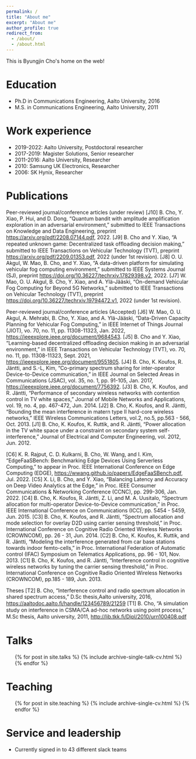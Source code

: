 ```yaml
---
permalink: /
title: "About me"
excerpt: "About me"
author_profile: true
redirect_from: 
  - /about/
  - /about.html
---
```


This is Byungjin Cho's home on the web!
 
Education
======
* Ph.D in Communications Engineering, Aalto University, 2016
* M.S. in Communications Engineering, Aalto University, 2011 

Work experience
======
* 2019-2022: Aalto University, Postdoctoral researcher
* 2017-2019: Magister Solutions, Senior researcher
* 2011-2016: Aalto University, Researcher
* 2010: Samsung UK Electronics, Researcher
* 2006: SK Hynix, Researcher
  
Publications
======
Peer-reviewed journal/conference articles (under review)
[J10] B. Cho, Y. Xiao, P. Hui, and D. Dong, “Quantum bandit with amplitude amplification exploration in an adversarial environment,” submitted to IEEE Transactions on Knowledge and Data Engineering, preprint https://arxiv.org/pdf/2208.07144.pdf, 2022.
[J9] B. Cho and Y. Xiao, “A repeated unknown game: Decentralized task ofﬂoading decision making,” submitted to IEEE Transactions on Vehicular Technology (TVT), preprint https://arxiv.org/pdf/2209.01353.pdf, 2022 (under 1st revision).
[J8] O. U. Akgul, W. Mao, B. Cho, and Y. Xiao, “A data-driven platform for simulating vehicular fog computing environment,” submitted to IEEE Systems Journal (SJ), preprint https://doi.org/10.36227/techrxiv.17829398.v2, 2022.
[J7] W. Mao, O. U. Akgul, B. Cho, Y. Xiao, and A. Ylä-Jääski, “On-demand Vehicular Fog Computing for Beyond 5G Networks,” submitted to IEEE Transactions on Vehicular Technology (TVT), preprint https://doi.org/10.36227/techrxiv.19794472.v1, 2022 (under 1st revision).

Peer-reviewed journal/conference articles (Accepted)
[J6] W. Mao, O. U. Akgul, A. Mehrabi, B. Cho, Y. Xiao, and A. Ylä-Jääski, “Data-Driven Capacity Planning for Vehicular Fog Computing,” in IEEE Internet of Things Journal (JIOT), vo. 70, no. 11, pp. 11308-11323, Jan. 2022, https://ieeexplore.ieee.org/document/9684543.
[J5] B. Cho and Y. Xiao, “Learning-based decentralized offloading decision making in an adversarial environment,” in IEEE Transactions on Vehicular Technology (TVT), vo. 70, no. 11, pp. 11308-11323, Sept. 2021, https://ieeexplore.ieee.org/document/9551805.
[J4] B. Cho, K. Koufos, R. Jäntti, and S.-L, Kim, “Co-primary spectrum sharing for inter-operator Device-to-Device communication,” in IEEE Journal on Selected Areas in Communications (JSAC), vol. 35, no. 1, pp. 91-105, Jan. 2017, https://ieeexplore.ieee.org/document/7756392.
[J3] B. Cho, K. Koufos, and R. Jäntti, “Performance of secondary wireless networks with contention control in TV white spaces,” Journal of Mobile Networks and Applications, vol. 19, no. 4, pp. 467-472, Jun. 2014.
[J2] B. Cho, K. Koufos, and R. Jäntti, “Bounding the mean interference in matern type II hard-core wireless networks,” IEEE Wireless Communications Letters, vol.2, no.5, pp.563 - 566, Oct. 2013.
[J1] B. Cho, K. Koufos, K. Ruttik, and R. Jäntti, “Power allocation in the TV white space under a constraint on secondary system self-interference,” Journal of Electrical and Computer Engineering, vol. 2012, Jun. 2012.

[C6] K. R. Rajput, C. D. Kulkarni, B. Cho, W. Wang, and I. Kim, “EdgeFaaSBench: Benchmarking Edge Devices Using Serverless Computing,” to appear in Proc. IEEE International Conference on Edge Computing (EDGE), https://wwang.github.io/papers/EdgeFaaSBench.pdf, Jul. 2022. 
[C5] X. Li, B. Cho, and Y. Xiao, “Balancing Latency and Accuracy on Deep Video Analytics at the Edge,” in Proc. IEEE Consumer Communications & Networking Conference (CCNC), pp. 299-306, Jan. 2022.
[C4] B. Cho, K. Koufos, R. Jäntti, Z. Li, and M. A. Uusitalo, “Spectrum allocation for multi-operator Device-to-Device communication,” in Proc. IEEE International Conference on Communications (ICC), pp. 5454 - 5459, Jun. 2015.
[C3] B. Cho, K. Koufos, and R. Jäntti, “Spectrum allocation and mode selection for overlay D2D using carrier sensing threshold,” in Proc. International Conference on Cognitive Radio Oriented Wireless Networks (CROWNCOM), pp. 26 - 31, Jun. 2014.
[C2] B. Cho, K. Koufos, K. Ruttik, and R. Jäntti, “Modeling the interference generated from car base stations towards indoor femto-cells,” in Proc. International Federation of Automatic control (IFAC) Symposium on Telematics Applications, pp. 96 - 101, Nov. 2013.
[C1] B. Cho, K. Koufos, and R. Jäntti, “Interference control in cognitive wireless networks by tuning the carrier sensing threshold,” in Proc. International Conference on Cognitive Radio Oriented Wireless Networks (CROWNCOM), pp.185 - 189, Jun. 2013.  


Theses
[T2] B. Cho, “Interference control and radio spectrum allocation in shared spectrum access,” D.Sc thesis,Aalto university, 2016, https://aaltodoc.aalto.ﬁ/handle/123456789/21259
[T1] B. Cho, “A simulation study on interference in CSMA/CA ad-hoc networks using point process,” M.Sc thesis, Aalto university, 2011, http://lib.tkk.ﬁ/Dipl/2010/urn100408.pdf



  
Talks
======
  <ul>{% for post in site.talks %}
    {% include archive-single-talk-cv.html %}
  {% endfor %}</ul>
  
Teaching
======
  <ul>{% for post in site.teaching %}
    {% include archive-single-cv.html %}
  {% endfor %}</ul>
  
Service and leadership
======
* Currently signed in to 43 different slack teams
